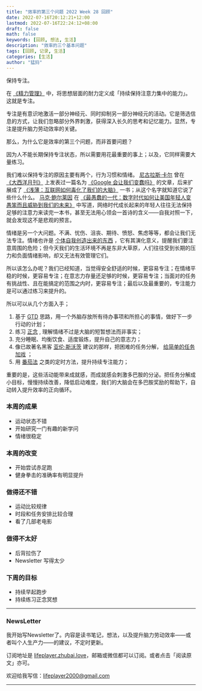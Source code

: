 ```yaml
---
title: "效率的第三个问题 2022 Week 28 回顾"
date: 2022-07-16T20:12:21+12:00
lastmod: 2022-07-16T22:24:12+08:00
draft: false
math: false
keywords: [回顾, 想法, 生活]
description: "效率的三个基本问题"
tags: [回顾, 记录, 生活]
categories: [生活]
author: "猛犸"
---
```


保持专注。

在 [《精力管理》](https://book.douban.com/subject/26606009/) 中，将思想层面的耐力定义成「持续保持注意力集中的能力」。这就是专注。

专注是有意识地激活一部分神经元、同时抑制另一部分神经元的活动。它是筛选信息的方式，让我们忽略部分外界刺激，获得深入长久的思考和记忆能力。显然，专注是提升脑力劳动效率的关键。

那么，为什么它是效率的第三个问题，而非首要问题？

因为人不能长期保持专注状态，所以需要用花最重要的事上；以及，它同样需要大量练习。

我们难以保持专注的原因主要有两个，行为习惯和情绪。 [尼古拉斯·卡尔](https://www.nicholascarr.com/) 曾在 [《大西洋月刊》](https://www.theatlantic.com/) 上发表过一篇名为 [《Google 会让我们变蠢吗》](https://www.theatlantic.com/magazine/archive/2008/07/is-google-making-us-stupid/306868/) 的文章，后来扩展成了 [《浅薄：互联网如何毒化了我们的大脑》](https://book.douban.com/subject/5379664/) 一书；从这个名字就知道它说了些什么什么。 [马克·鲍尔莱因](http://english.emory.edu/home/people/bios/bauerlein-mark.html) 在 [《最愚蠢的一代：数字时代如何让美国年轻人变愚笨而且威胁到我们的未来》](https://book.douban.com/subject/6720139/) 中写道，网络时代成长起来的年轻人往往无法保持足够的注意力来读完一本书，甚至无法用心领会一首诗的含义——自我对照一下，就会发现这不是悲观的预言。

情绪是另一个大问题。不满、忧伤、沮丧、期待、愤怒、焦虑等等，都会让我们无法专注。情绪也许是 [个体自我创造出来的东西](https://book.douban.com/subject/30443490/) ，它有其演化意义，提醒我们要注意周围的危险；但今天我们的生活环境不再是东非大草原，人们往往受到长期的压力和负面情绪影响，却又无法有效管理它们。

所以该怎么办呢？我们已经知道，当觉得安全舒适的时候，更容易专注；在情绪平稳的时候，更容易专注；在意志力存量还足够的时候，更容易专注；当面对的任务有挑战性、且在能搞定的范围之内时，更容易专注；最后以及最重要的，专注能力是可以通过练习来提升的。

所以可以从几个方面入手；

1. 基于 [GTD](https://book.douban.com/subject/26612471/) 思路，用一个外脑存放所有待办事项和所担心的事情，做好下一步行动的计划；
2. 练习 [正念](https://book.douban.com/subject/26384262/) , 理解情绪不过是大脑的短暂想法而非事实；
3. 充分睡眠、均衡饮食、适度锻炼，提升自己的意志力；
4. 像已故著名黑客 [亚伦·斯沃茨](https://en.wikipedia.org/wiki/Aaron_Swartz) 建议的那样，把困难的任务分解， [给简单的任务加戏](http://www.aaronsw.com/weblog/productivity) ；
5. 用 [番茄法](https://book.douban.com/subject/5916234/) 之类的定时方法，提升持续专注能力；

重要的是，这些活动能带来成就感，而成就感会刺激多巴胺的分泌。把任务分解成小目标，慢慢持续改善，降低启动难度，我们的大脑会在多巴胺奖励的帮助下，自动转入提升效率的正向循环。

### 本周的成果

- 运动状态不错
- 开始研究一门有趣的新学问
- 情绪很稳定

### 本周的改变

- 开始尝试赤足跑
- 健身拳击的准确率有明显提升

### 做得还不错

- 运动比较规律
- 时段和任务安排比较合理
- 看了几部老电影

### 做得不太好

- 后背拉伤了
- Newsletter 写得太少

### 下周的目标

- 持续早起跑步
- 持续练习正念冥想

---

### NewsLetter

我开始写Newsletter了。内容是读书笔记，想法，以及提升脑力劳动效率——或者叫个人生产力——的建议，不定时更新。

订阅地址是 [lifeplayer.zhubai.love](https://lifeplayer.zhubai.love/)，邮箱或微信都可以订阅。或者点击「阅读原文」亦可。

欢迎给我写信：lifeplayer2000@gmail.com

---

